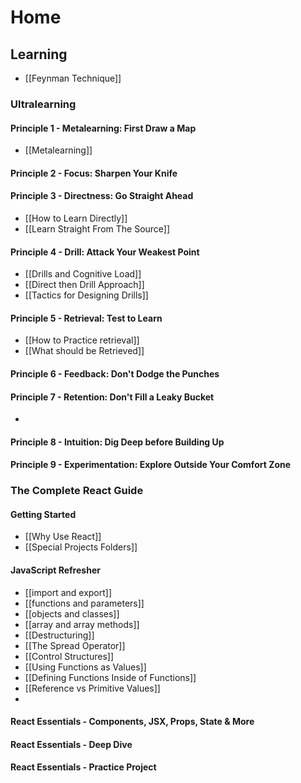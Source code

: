# Home

## Learning
* [[Feynman Technique]]
### Ultralearning
#### Principle 1 - Metalearning: First Draw a Map
* [[Metalearning]]
#### Principle 2 - Focus: Sharpen Your Knife
#### Principle 3 - Directness: Go Straight Ahead
* [[How to Learn Directly]]
* [[Learn Straight From The Source]]

#### Principle 4 - Drill: Attack Your Weakest Point
* [[Drills and Cognitive Load]]
* [[Direct then Drill Approach]]
* [[Tactics for Designing Drills]]

#### Principle 5 - Retrieval: Test to Learn
* [[How to Practice retrieval]]
* [[What should be Retrieved]]
#### Principle 6 - Feedback: Don't Dodge the Punches
#### Principle 7 - Retention: Don't Fill a Leaky Bucket
* 
#### Principle 8 - Intuition: Dig Deep before Building Up
#### Principle 9 - Experimentation: Explore Outside Your Comfort Zone

### The Complete React Guide
#### Getting Started
* [[Why Use React]]
* [[Special Projects Folders]]
#### JavaScript Refresher
* [[import and export]]
* [[functions and parameters]]
* [[objects and classes]]
* [[array and array methods]]
* [[Destructuring]]
* [[The Spread Operator]]
* [[Control Structures]]
* [[Using Functions as Values]]
* [[Defining Functions Inside of Functions]]
* [[Reference vs Primitive Values]]
* 
#### React Essentials - Components, JSX, Props, State & More

#### React Essentials - Deep Dive

#### React Essentials - Practice Project

